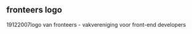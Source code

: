 <article><h2>fronteers logo</h2><time><span class="day">19</span><span class="month">12</span><span class="year">2007</span></time>logo van fronteers - vakvereniging voor front-end developers</article>